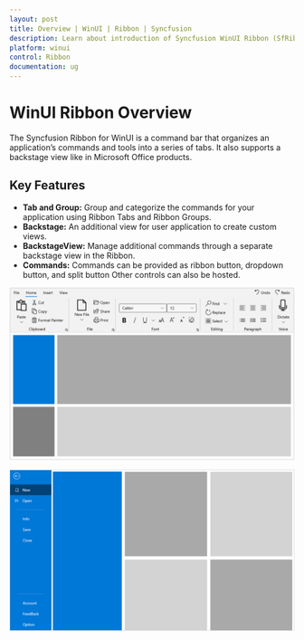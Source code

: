 ```yaml
---
layout: post
title: Overview | WinUI | Ribbon | Syncfusion 
description: Learn about introduction of Syncfusion WinUI Ribbon (SfRibbon) control, its feature and more details.
platform: winui
control: Ribbon
documentation: ug
---
```


# WinUI Ribbon Overview

The Syncfusion Ribbon for WinUI is a command bar that organizes an application’s commands and tools into a series of tabs. It also supports a backstage view like in Microsoft Office products.

## Key Features ##

* **Tab and Group:** Group and categorize the commands for your application using Ribbon Tabs and Ribbon Groups.
* **Backstage:** An additional view for user application to create custom views.
* **BackstageView:** Manage additional commands through a separate backstage view in the Ribbon.
* **Commands:** Commands can be provided as ribbon button, dropdown button, and split button Other controls can also be hosted.


 ![Overview of WinUI SfRibbon control](Overview-images/Overview-image1.png)

 ![Overview of WinUI SfRibbon Backstage](Overview-images/Overview-image2.png)




